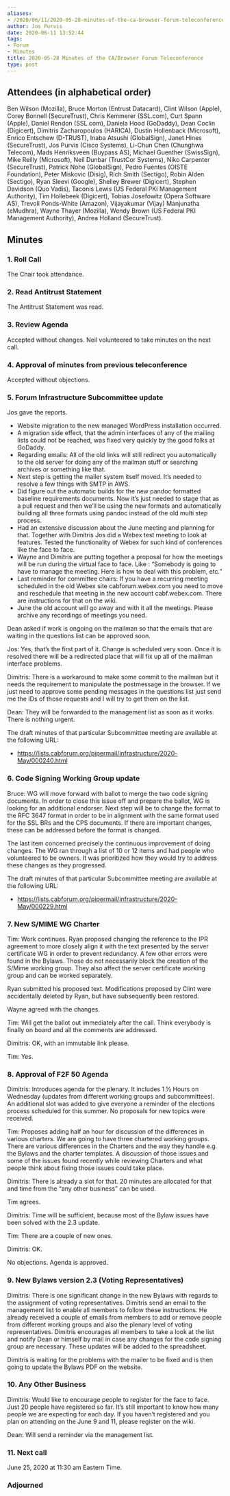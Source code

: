 ```yaml
---
aliases:
- /2020/06/11/2020-05-28-minutes-of-the-ca-browser-forum-teleconference/
author: Jos Purvis
date: 2020-06-11 13:52:44
tags:
- Forum
- Minutes
title: 2020-05-28 Minutes of the CA/Browser Forum Teleconference
type: post
---
```


## Attendees (in alphabetical order)

Ben Wilson (Mozilla), Bruce Morton (Entrust Datacard), Clint Wilson (Apple), Corey Bonnell (SecureTrust), Chris Kemmerer (SSL.com), Curt Spann (Apple), Daniel Rendon (SSL.com), Daniela Hood (GoDaddy), Dean Coclin (Digicert), Dimitris Zacharopoulos (HARICA), Dustin Hollenback (Microsoft), Enrico Entschew (D-TRUST), Inaba Atsushi (GlobalSign), Janet Hines (SecureTrust), Jos Purvis (Cisco Systems), Li-Chun Chen (Chunghwa Telecom), Mads Henriksveen (Buypass AS), Michael Guenther (SwissSign), Mike Reilly (Microsoft), Neil Dunbar (TrustCor Systems), Niko Carpenter (SecureTrust), Patrick Nohe (GlobalSign), Pedro Fuentes (OISTE Foundation), Peter Miskovic (Disig), Rich Smith (Sectigo), Robin Alden (Sectigo), Ryan Sleevi (Google), Shelley Brewer (Digicert), Stephen Davidson (Quo Vadis), Taconis Lewis (US Federal PKI Management Authority), Tim Hollebeek (Digicert), Tobias Josefowitz (Opera Software AS), Trevoli Ponds-White (Amazon), Vijayakumar (Vijay) Manjunatha (eMudhra), Wayne Thayer (Mozilla), Wendy Brown (US Federal PKI Management Authority), Andrea Holland (SecureTrust).

## Minutes

### 1. Roll Call

The Chair took attendance.

### 2. Read Antitrust Statement

The Antitrust Statement was read.

### 3. Review Agenda

Accepted without changes. Neil volunteered to take minutes on the next call.

### 4. Approval of minutes from previous teleconference

Accepted without objections.

### 5. Forum Infrastructure Subcommittee update

Jos gave the reports.

- Website migration to the new managed WordPress installation occurred.
- A migration side effect, that the admin interfaces of any of the mailing lists could not be reached, was fixed very quickly by the good folks at GoDaddy.
- Regarding emails: All of the old links will still redirect you automatically to the old server for doing any of the mailman stuff or searching archives or something like that.
- Next step is getting the mailer system itself moved. It’s needed to resolve a few things with SMTP in AWS.
- Did figure out the automatic builds for the new pandoc formatted baseline requirements documents. Now it’s just needed to stage that as a pull request and then we’ll be using the new formats and automatically building all three formats using pandoc instead of the old multi step process.
- Had an extensive discussion about the June meeting and planning for that. Together with Dimitris Jos did a Webex test meeting to look at features. Tested the functionality of Webex for such kind of conferences like the face to face.
- Wayne and Dimitris are putting together a proposal for how the meetings will be run during the virtual face to face. Like : “Somebody is going to have to manage the meeting. Here is how to deal with this problem, etc.”
- Last reminder for committee chairs: If you have a recurring meeting scheduled in the old Webex site cabforum.webex.com you need to move and reschedule that meeting in the new account cabf.webex.com. There are instructions for that on the wiki.
- June the old account will go away and with it all the meetings. Please archive any recordings of meetings you need.

Dean asked if work is ongoing on the mailman so that the emails that are waiting in the questions list can be approved soon.

Jos: Yes, that’s the first part of it. Change is scheduled very soon. Once it is resolved there will be a redirected place that will fix up all of the mailman interface problems.

Dimitris: There is a workaround to make some commit to the mailman but it needs the requirement to manipulate the postmessage in the browser. If we just need to approve some pending messages in the questions list just send me the IDs of those requests and I will try to get them on the list.

Dean: They will be forwarded to the management list as soon as it works. There is nothing urgent.

The draft minutes of that particular Subcommittee meeting are available at the following URL:

- https://lists.cabforum.org/pipermail/infrastructure/2020-May/000240.html

### 6. Code Signing Working Group update

Bruce: WG will move forward with ballot to merge the two code signing documents. In order to close this issue off and prepare the ballot, WG is looking for an additional endorser. Next step will be to change the format to the RFC 3647 format in order to be in alignment with the same format used for the SSL BRs and the CPS documents. If there are important changes, these can be addressed before the format is changed.

The last item concerned precisely the continuous improvement of doing changes. The WG ran through a list of 10 or 12 items and had people who volunteered to be owners. It was prioritized how they would try to address these changes as they progressed.

The draft minutes of that particular Subcommittee meeting are available at the following URL:

- https://lists.cabforum.org/pipermail/infrastructure/2020-May/000229.html

### 7. New S/MIME WG Charter

Tim: Work continues. Ryan proposed changing the reference to the IPR agreement to more closely align it with the text presented by the server certificate WG in order to prevent redundancy. A few other errors were found in the Bylaws. Those do not necessarily block the creation of the S/Mime working group. They also affect the server certificate working group and can be worked separately.

Ryan submitted his proposed text. Modifications proposed by Clint were accidentally deleted by Ryan, but have subsequently been restored.

Wayne agreed with the changes.

Tim: Will get the ballot out immediately after the call. Think everybody is finally on board and all the comments are addressed.

Dimitris: OK, with an immutable link please.

Tim: Yes.

### 8. Approval of F2F 50 Agenda

Dimitris: Introduces agenda for the plenary. It includes 1 ½ Hours on Wednesday (updates from different working groups and subcommittees). An additional slot was added to give everyone a reminder of the elections process scheduled for this summer. No proposals for new topics were received.

Tim: Proposes adding half an hour for discussion of the differences in various charters. We are going to have three chartered working groups. There are various differences in the Charters and the way they handle e.g. the Bylaws and the charter templates. A discussion of those issues and some of the issues found recently while reviewing Charters and what people think about fixing those issues could take place.

Dimitris: There is already a slot for that. 20 minutes are allocated for that and time from the “any other business” can be used.

Tim agrees.

Dimitris: Time will be sufficient, because most of the Bylaw issues have been solved with the 2.3 update.

Tim: There are a couple of new ones.

Dimitris: OK.

No objections. Agenda is approved.

### 9. New Bylaws version 2.3 (Voting Representatives)

Dimitris: There is one significant change in the new Bylaws with regards to the assignment of voting representatives. Dimitris send an email to the management list to enable all members to follow these instructions. He already received a couple of emails from members to add or remove people from different working groups and also the plenary level of voting representatives. Dimitris encourages all members to take a look at the list and notify Dean or himself by mail in case any changes for the code signing group are necessary. These updates will be added to the spreadsheet.

Dimitris is waiting for the problems with the mailer to be fixed and is then going to update the Bylaws PDF on the website.

### 10. Any Other Business

Dimitris: Would like to encourage people to register for the face to face. Just 20 people have registered so far. It’s still important to know how many people we are expecting for each day. If you haven’t registered and you plan on attending on the June 9 and 11, please register on the wiki.

Dean: Will send a reminder via the management list.

### 11. Next call

June 25, 2020 at 11:30 am Eastern Time.

### Adjourned
